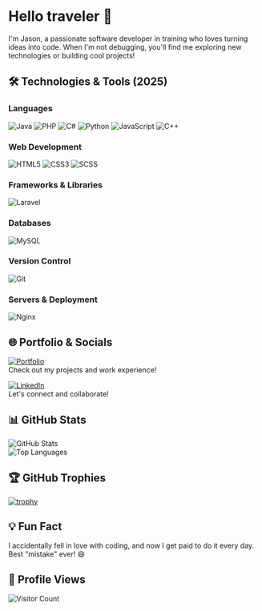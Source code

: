 # Hello traveler 👋  
I'm Jason, a passionate software developer in training who loves turning ideas into code. When I'm not debugging, you'll find me exploring new technologies or building cool projects!

## 🛠️ Technologies & Tools (2025)  
### **Languages**
![Java](https://img.shields.io/badge/Java-2%2B%20years-orange) ![PHP](https://img.shields.io/badge/PHP-1%2B%20year-777BB4) ![C#](https://img.shields.io/badge/C%23-1%2B%20year-239120) ![Python](https://img.shields.io/badge/Python-1%2B%20year-3776AB) ![JavaScript](https://img.shields.io/badge/JavaScript-2%2B%20years-F7DF1E) ![C++](https://img.shields.io/badge/C++-1--%20year-00599C)

### **Web Development**
![HTML5](https://img.shields.io/badge/HTML5-2%2B%20years-E34F26) ![CSS3](https://img.shields.io/badge/CSS3-2%2B%20years-1572B6) ![SCSS](https://img.shields.io/badge/SCSS-1--%20year-CC6699)

### **Frameworks & Libraries**
![Laravel](https://img.shields.io/badge/Laravel-1--%20year-FF2D20)

### **Databases**
![MySQL](https://img.shields.io/badge/MySQL-2%2B%20years-4479A1)

### **Version Control**
![Git](https://img.shields.io/badge/Git-2%2B%20years-F05032)

### **Servers & Deployment**
![Nginx](https://img.shields.io/badge/Nginx-1%2B%20year-009639)

## 🌐 Portfolio & Socials  

[![Portfolio](https://img.shields.io/badge/Portfolio-grapjeje.nl-%2300A98F?style=for-the-badge&logo=google-chrome&logoColor=white)](https://grapjeje.nl/)  
Check out my projects and work experience!

[![LinkedIn](https://img.shields.io/badge/LinkedIn-Jason%20van%20Loon-%230A66C2?style=for-the-badge&logo=linkedin&logoColor=white)](https://www.linkedin.com/in/jason-van-loon/)  
Let's connect and collaborate!

## 📊 GitHub Stats  

![GitHub Stats](https://github-readme-stats.vercel.app/api?username=grapjeje&show_icons=true&theme=nord)  
![Top Languages](https://github-readme-stats.vercel.app/api/top-langs/?username=grapjeje&layout=compact&theme=nord)  

## 🏆 GitHub Trophies  

[![trophy](https://github-profile-trophy.vercel.app/?username=grapjeje&theme=nord&column=7)](https://github.com/ryo-ma/github-profile-trophy)  

## 💡 Fun Fact  
I accidentally fell in love with coding, and now I get paid to do it every day. Best "mistake" ever! 😄  

## 👀 Profile Views
![Visitor Count](https://komarev.com/ghpvc/?username=grapjeje&color=blue&style=flat)  
